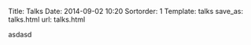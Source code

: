 Title: Talks
Date: 2014-09-02 10:20
Sortorder: 1
Template: talks
save_as: talks.html
url: talks.html

asdasd




